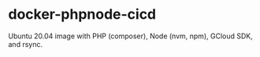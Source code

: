 # docker-phpnode-cicd
Ubuntu 20.04 image with PHP (composer), Node (nvm, npm), GCloud SDK, and rsync.


